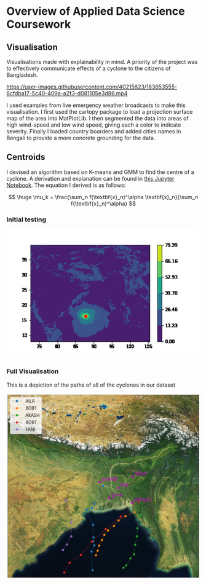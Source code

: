 # Overview of Applied Data Science Coursework

## Visualisation
Visualisations made with explainability in mind. A priority of the project was to effectively communicate effects of a cyclone to the citizens of Bangladesh. 

https://user-images.githubusercontent.com/40215823/183653555-6cfdba17-5c40-409a-a2f3-d081105e3d86.mp4

I used examples from live emergency weather broadcasts to make this visualisation. I first used the cartopy package to load a projection surface map of the area into MatPlotLib. I then segmented the data into areas of high wind-speed and low wind speed, giving each a color to indicate severity. Finally I loaded country boarders and added cities names in Bengali to provide a more concrete grounding for the data. 

## Centroids

I devised an algorithm based on K-means and GMM to find the centre of a cyclone. A derivation and explanation can be found in [this Jupyter Notebook](../exploration/clustering.ipynb). The equation I derived is as follows:

$$
\huge
\mu_k = \frac{\sum_n f(\textbf{x}_n)^\alpha \textbf{x}_n}{\sum_n f(\textbf{x}_n)^\alpha}
$$

### Initial testing
<img src="centroid_threshold.gif" alt="Centroid" width="500"/>

### Full Visualisation
This is a depiction of the paths of all of the cyclones in our dataset

<img src="allpaths4p4.png" alt="All Paths" width="600"/>
